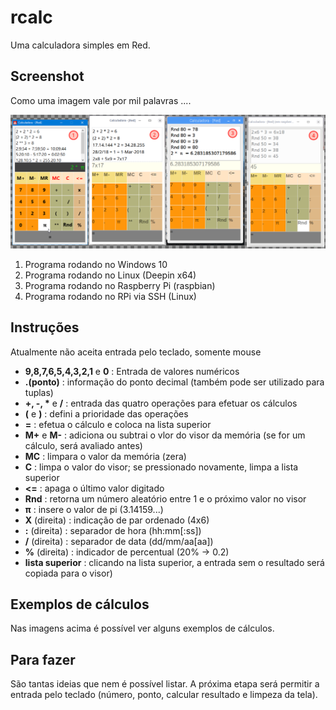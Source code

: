 # rcalc
Uma calculadora simples em Red.

## Screenshot
Como uma imagem vale por mil palavras ....

![rcalc](rcalc.png)

1. Programa rodando no Windows 10
2. Programa rodando no Linux (Deepin x64)
3. Programa rodando no Raspberry Pi (raspbian)
4. Programa rodando no RPi via SSH (Linux)

## Instruções

Atualmente não aceita entrada pelo teclado, somente mouse
- __9,8,7,6,5,4,3,2,1__ e __0__ : Entrada de valores numéricos
- __.(ponto)__ : informação do ponto decimal (também pode ser utilizado para tuplas)
- __+, -, *__ e __/__ : entrada das quatro operações para efetuar os cálculos
- __(__ e __)__ : defini a prioridade das operações
- __=__ : efetua o cálculo e coloca na lista superior
- __M+__ e __M-__ : adiciona ou subtrai o vlor do visor da memória (se for um cálculo, será avaliado antes)
- __MC__ : limpara o valor da memória (zera)
- __C__ : limpa o valor do visor; se pressionado novamente, limpa a lista superior
- __<=__ : apaga o último valor digitado
- __Rnd__ : retorna um número aleatório entre 1 e o próximo valor no visor
- __π__ : insere o valor de pi (3.14159...)
- __X__ (direita) : indicação de par ordenado (4x6)
- __:__ (direita) : separador de hora (hh:mm[:ss])
- __/__ (direita) : separador de data (dd/mm/aa[aa])
- __%__ (direita) : indicador de percentual (20% -> 0.2)
- __lista superior__ : clicando na lista superior, a entrada sem o resultado será copiada para o visor)

## Exemplos de cálculos

Nas imagens acima é possível ver alguns exemplos de cálculos.

## Para fazer

São tantas ideias que nem é possível listar. A próxima etapa será permitir a entrada pelo teclado (número, ponto, calcular resultado e limpeza da tela). 